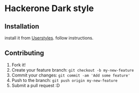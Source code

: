 # Hackerone Dark style

## Installation

install it from [Userstyles](https://userstyles.org/styles/151107/hackerone-dark). follow instructions.

## Contributing

1. Fork it!
2. Create your feature branch: `git checkout -b my-new-feature`
3. Commit your changes: `git commit -am 'Add some feature'`
4. Push to the branch: `git push origin my-new-feature`
5. Submit a pull request :D

